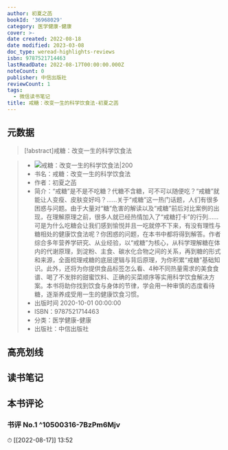 ```yaml
---
author: 初夏之菡
bookId: '36968029'
category: 医学健康-健康
cover: >-
date created: 2022-08-18
date modified: 2023-03-08
doc_type: weread-highlights-reviews
isbn: 9787521714463
lastReadDate: 2022-08-17T00:00:00.000Z
noteCount: 0
publisher: 中信出版社
reviewCount: 1
tags:
  - 微信读书笔记
title: 戒糖：改变一生的科学饮食法-初夏之菡
---
```


## 元数据

>[!abstract]戒糖：改变一生的科学饮食法

> - ![戒糖：改变一生的科学饮食法|200](https://wfqqreader-1252317822.image.myqcloud.com/cover/29/36968029/t7_36968029.jpg)
> - 书名：戒糖：改变一生的科学饮食法
> - 作者：初夏之菡
> - 简介：“戒糖”是不是不吃糖？代糖不含糖，可不可以随便吃？“戒糖”就能让人变瘦、皮肤变好吗？……关于“戒糖”这一热门话题，人们有很多困惑与问题。由于大量对“糖”危害的解读以及“戒糖”前后对比案例的出现，在理解原理之前，很多人就已经热情加入了“戒糖打卡”的行列……可是为什么吃糖会让我们感到愉悦并且一吃就停不下来，有没有理性与糖相处的健康饮食法呢？你困惑的问题，在本书中都将得到解答。作者综合多年营养学研究、从业经验，以“戒糖”为核心，从科学理解糖在体内的代谢原理，到淀粉、主食、碳水化合物之间的关系，再到糖的形式和来源，全面梳理戒糖的底层逻辑与背后原理，为你积累“戒糖”基础知识。此外，还将为你提供食品标签怎么看、4种不同热量需求的美食食谱、喝了不发胖的甜蜜饮料、正确的买菜顺序等实用科学饮食解决方案。本书将助你找到饮食与身体的节律，学会用一种审慎的态度看待糖，逐渐养成受用一生的健康饮食习惯。
> - 出版时间 2020-10-01 00:00:00
> - ISBN：9787521714463
> - 分类：医学健康-健康
> - 出版社：中信出版社

## 高亮划线

## 读书笔记

## 本书评论

### 书评 No.1 ^10500316-7BzPm6Mjv

⏱ [[2022-08-17]] 13:52
